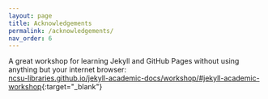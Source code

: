 ```yaml
---
layout: page
title: Acknowledgements
permalink: /acknowledgements/
nav_order: 6
---
```

A great workshop for learning Jekyll and GitHub Pages without using anything but your internet browser:    
[ncsu-libraries.github.io/jekyll-academic-docs/workshop/#jekyll-academic-workshop](https://ncsu-libraries.github.io/jekyll-academic-docs/workshop/#jekyll-academic-workshop){:target="_blank"}
